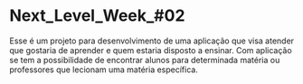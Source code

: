 # Next_Level_Week_#02
 Esse é um projeto para desenvolvimento de uma aplicação que visa atender que gostaria de aprender e quem estaria disposto a ensinar. Com aplicação se tem a possibilidade de encontrar alunos para determinada matéria ou professores que lecionam uma matéria específica.
